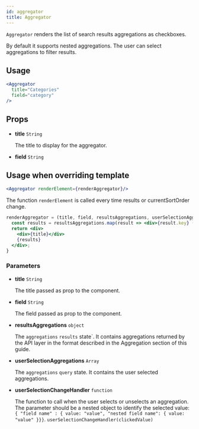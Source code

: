 ```yaml
---
id: aggregator
title: Aggregator
---
```


`Aggregator` renders the list of search results aggregations as checkboxes.

By default it supports nested aggregations. The user can select aggregations to filter results.

## Usage

```jsx
<Aggregator
  title="Categories"
  field="category"
/>
```

## Props

* **title** `String`

  The title to display for the aggregator.

* **field** `String`

## Usage when overriding template

```jsx
<Aggregator renderElement={renderAggregator}/>
```

The function `renderElement` is called every time results or currentSortOrder change.

```jsx
renderAggregator = (title, field, resultsAggregations, userSelectionAggregations, userSelectionChangeHandler) => {
  const results = resultsAggregations.map(result => <div>{result.key} ({result.total})</div>)
  return <div>
    <div>{title}</div>
    {results}
  </div>;
}
```

### Parameters

* **title** `String`

  The title passed as prop to the component.

* **field** `String`

  The field passed as prop to the component.

* **resultsAggregations** `object`

  The `aggregations` `results` state`. It contains aggregations returned by the API layer in the format described in the Aggregation section of this guide.

* **userSelectionAggregations** `Array`

  The `aggregations` `query` state. It contains the user selected aggregations.

* **userSelectionChangeHandler** `function`

  The function to call when the user selects or unselects an aggregation. The parameter should be a nested object to identify the selected value: `{ "field name" : { value: "value", "nested field name": { value: "value" }}}`. `userSelectionChangeHandler(clickedValue)`
